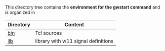 This directory tree contains the **environment for the gwstart command** 
and is organized in

| Directory | Content |
| --------- | ------- |
| [bin](bin)             | Tcl sources |
| [lib](lib)             | library with w11 signal definitions |
